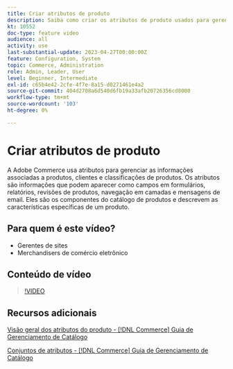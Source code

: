```yaml
---
title: Criar atributos de produto
description: Saiba como criar os atributos de produto usados para gerenciar as informações associadas a produtos, clientes e classificações de produtos.
kt: 10552
doc-type: feature video
audience: all
activity: use
last-substantial-update: 2023-04-27T00:00:00Z
feature: Configuration, System
topic: Commerce, Administration
role: Admin, Leader, User
level: Beginner, Intermediate
exl-id: c65b4e42-2cfe-4f7e-8a15-d0271461e4a2
source-git-commit: 404d2708a6d540d6fb19a33afb20726356cd8000
workflow-type: tm+mt
source-wordcount: '103'
ht-degree: 0%

---
```


# Criar atributos de produto

A Adobe Commerce usa atributos para gerenciar as informações associadas a produtos, clientes e classificações de produtos. Os atributos são informações que podem aparecer como campos em formulários, relatórios, revisões de produtos, navegação em camadas e mensagens de email. Eles são os componentes do catálogo de produtos e descrevem as características específicas de um produto.

## Para quem é este vídeo?

- Gerentes de sites
- Merchandisers de comércio eletrônico

## Conteúdo de vídeo

>[!VIDEO](https://video.tv.adobe.com/v/343749?quality=12&learn=on)

## Recursos adicionais

[Visão geral dos atributos do produto - [!DNL Commerce] Guia de Gerenciamento de Catálogo](https://experienceleague.adobe.com/docs/commerce-admin/catalog/product-attributes/product-attributes.html)

[Conjuntos de atributos - [!DNL Commerce] Guia de Gerenciamento de Catálogo](https://experienceleague.adobe.com/docs/commerce-admin/catalog/product-attributes/create/attribute-sets.html)
